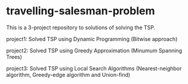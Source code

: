 # travelling-salesman-problem

This is a 3-project repository to solutions of solving the TSP.

project1:
Solved TSP using Dynamic Programming (Bitwise approach)

project2:
Solved TSP using Greedy Approximation (Minumum Spanning Trees)

project3:
Solved TSP using Local Search Algorithms (Nearest-neighbor algorithm, Greedy-edge algorithm and Union-find)
